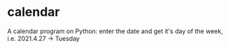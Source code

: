# calendar
A calendar program on Python: enter the date and get it's day of the week, i.e. 2021.4.27 -> Tuesday
